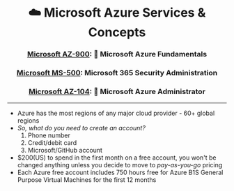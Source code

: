 <div align='center'>

# ☁️ Microsoft Azure Services & Concepts




### [Microsoft AZ-900](az-900-index.md): 🧱 Microsoft Azure Fundamentals
### [Microsoft MS-500](https://learn.microsoft.com/en-us/certifications/exams/ms-500): Microsoft 365 Security Administration
### [Microsoft AZ-104](az-104-index.md): 🏢 Microsoft Azure Administrator



</div>

- - -

- Azure has the most regions of any major cloud provider - 60+ global regions
- _So, what do you need to create an account?_
  1. Phone number
  2. Credit/debit card
  3. Microsoft/GitHub account
- $200(US) to spend in the first month on a free account, you won't be changed anything unless you decide to move to _pay-as-you-go_ pricing
- Each Azure free account includes 750 hours free for Azure B1S General Purpose Virtual Machines for the first 12 months
